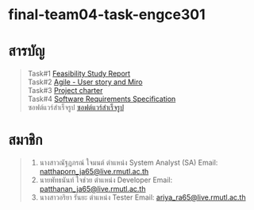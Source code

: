# final-team04-task-engce301
# สารบัญ 

> Task#1 [Feasibility Study Report](https://github.com/ItsPatthanan/final-team04-task-engce301/tree/84be5e104c4111c39e4181523493dcfee6e181b3/Task%231-Feasibility%20Study%20Report) <br />
> Task#2 [Agile - User story and Miro](https://github.com/ItsPatthanan/final-team04-task-engce301/tree/84be5e104c4111c39e4181523493dcfee6e181b3/Task%232%20Agile%20-%20User%20story%20and%20Miro) <br />
> Task#3 [Project charter](https://github.com/ItsPatthanan/final-team04-task-engce301/tree/84be5e104c4111c39e4181523493dcfee6e181b3/Task%233%20Project%20charter) <br />
> Task#4 [Software Requirements Specification](
https://github.com/ItsPatthanan/final-team04-task-engce301/tree/84be5e104c4111c39e4181523493dcfee6e181b3/Task%234%20Software%20Requirements%20Specification) <br />
> ซอฟต์แวร์สำเร็จรูป [ซอฟต์แวร์สำเร็จรูป](https://github.com/ItsPatthanan/final-team04-task-engce301/tree/84be5e104c4111c39e4181523493dcfee6e181b3/%E0%B8%8B%E0%B8%AD%E0%B8%9F%E0%B8%95%E0%B9%8C%E0%B9%81%E0%B8%A7%E0%B8%A3%E0%B9%8C%E0%B8%AA%E0%B8%B3%E0%B9%80%E0%B8%A3%E0%B9%87%E0%B8%88%E0%B8%A3%E0%B8%B9%E0%B8%9B) <br />

# สมาชิก 
> 1. นางสาวณัฐฎภรณ์  ใจมนต์     ตำแหน่ง System Analyst (SA) Email: natthaporn_ja65@live.rmutl.ac.th </tr> <br />
> 2. นายพัทธนันท์  ใจช่วย        ตำแหน่ง Developer           Email: patthanan_ja65@live.rmutl.ac.th </tr> <br />
> 3. นางสาวอริยา  รันยะ          ตำแหน่ง Tester              Email: ariya_ra65@live.rmutl.ac.th </tr> <br />
